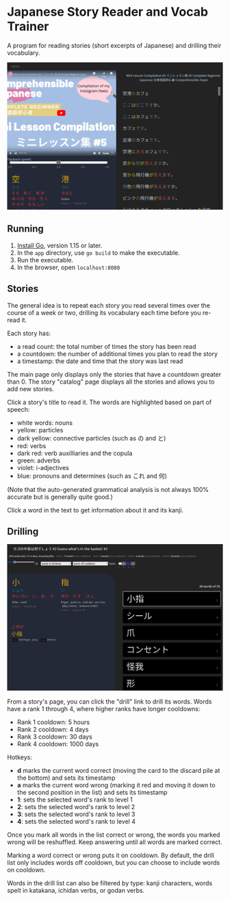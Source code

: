 # Japanese Story Reader and Vocab Trainer

A program for reading stories (short excerpts of Japanese) and drilling their vocabulary.

![](./images/story.png)


## Running

1. [Install Go](https://go.dev/doc/install), version 1.15 or later.
1. In the `app` directory, use `go build` to make the executable.
1. Run the executable.
1. In the browser, open `localhost:8080`

## Stories

The general idea is to repeat each story you read several times over the course of a week or two, drilling its vocabulary each time before you re-read it.

Each story has:

- a read count: the total number of times the story has been read
- a countdown: the number of additional times you plan to read the story
- a timestamp: the date and time that the story was last read

The main page only displays only the stories that have a countdown greater than 0. The story "catalog" page displays all the stories and allows you to add new stories.

Click a story's title to read it. The words are highlighted based on part of speech:

- white words: nouns
- yellow: particles
- dark yellow: connective particles (such as の and と)
- red: verbs
- dark red: verb auxilliaries and the copula
- green: adverbs
- violet: i-adjectives
- blue: pronouns and determines (such as これ and 何)

(Note that the auto-generated grammatical analysis is not always 100% accurate but is generally quite good.)

Click a word in the text to get information about it and its kanji.

## Drilling

![](./images/drill.png)

From a story's page, you can click the "drill" link to drill its words. Words have a rank 1 through 4, where higher ranks have longer cooldowns:

- Rank 1 cooldown: 5 hours
- Rank 2 cooldown: 4 days
- Rank 3 cooldown: 30 days
- Rank 4 cooldown: 1000 days

Hotkeys:

- **d** marks the current word correct (moving the card to the discard pile at the bottom) and sets its timestamp
- **a** marks the current word wrong (marking it red and moving it down to the second position in the list) and sets its timestamp
- **1**: sets the selected word's rank to level 1
- **2**: sets the selected word's rank to level 2
- **3**: sets the selected word's rank to level 3
- **4**: sets the selected word's rank to level 4

Once you mark all words in the list correct or wrong, the words you marked wrong will be reshuffled. Keep answering until all words are marked correct.

Marking a word correct or wrong puts it on cooldown. By default, the drill list only includes words off cooldown, but you can choose to include words on cooldown.

Words in the drill list can also be filtered by type: kanji characters, words spelt in katakana, ichidan verbs, or godan verbs.